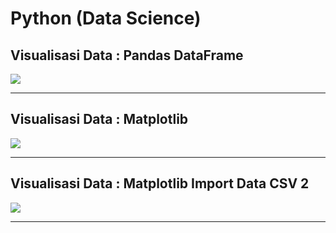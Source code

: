 # Python (Data Science)

## Visualisasi Data : Pandas DataFrame
[![](https://img.shields.io/badge/Materi-Download%20Disini-critical?style=for-the-badge&logo=mathworks&logoColor=FFF)](https://github.com/kevinperdana/kevinperdana.github.io/raw/master/pythondatascience/7.%20Python%20-%20Modul%20Data%20Science%201.pdf)

***

## Visualisasi Data : Matplotlib
[![](https://img.shields.io/badge/Materi-Download%20Disini-critical?style=for-the-badge&logo=mathworks&logoColor=FFF)](https://github.com/kevinperdana/kevinperdana.github.io/raw/master/pythondatascience/8.%20Python%20-%20Modul%20Data%20Science%202.pdf)

***

## Visualisasi Data : Matplotlib Import Data CSV 2
[![](https://img.shields.io/badge/Materi-Download%20Disini-critical?style=for-the-badge&logo=mathworks&logoColor=FFF)](https://github.com/kevinperdana/kevinperdana.github.io/raw/master/pythondatascience/8.%20Python%20-%20Modul%20Data%20Science%202.pdf)

***
